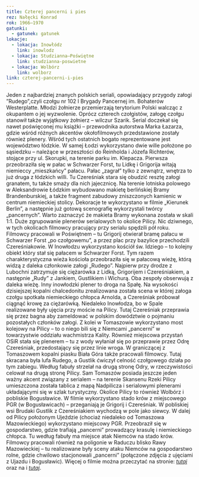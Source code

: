 ```yaml
---
title: Czterej pancerni i pies
rez: Nałęcki Konrad
rok: 1966–1970
gatunki: 
  - gatunek: gatunek
lokacje:
  - lokacja: Inowłódz
    link: inowlodz
  - lokacja: Studzianna–Poświętne
    link: studzianna-poswietne
  - lokacja: Wolbórz
    link: wolborz
link: czterej-pancerni-i-pies
---
```

Jeden z najbardziej znanych polskich seriali, opowiadający przygody załogi ”Rudego”,czyli czołgu nr 102 I Brygady Pancernej im. Bohaterów Westerplatte. Młodzi żołnierze przemierzają terytorium Polski walcząc z okupantem o jej wyzwolenie.  Oprócz czterech czołgistów, załogę czołgu stanowił także wyjątkowy żołnierz – wilczur Szarik.
Serial doczekał się nawet poświęconej mu książki – przewodnika autorstwa Marka Łazarza, gdzie wśród różnych akcentów okołofilmowych przedstawione zostały również plenery. Wśród tych ostatnich bogato reprezentowane jest województwo łódzkie.
W samej Łodzi wykorzystano dwie wille położone po sąsiedzku – należące w przeszłości do Reinholda i Józefa Richterów, stojące przy ul. Skorupki, na terenie parku im. Klepacza. Pierwsza przeobraziła się w pałac w Schwarzer Forst, tu Lidkę i Grigorija witają niemieccy „mieszkańcy” pałacu. Pałac „zagrał” tylko z zewnątrz, wnętrza to już druga z łódzkich willi. Tu Czereśniak stara się obudzić resztę załogi granatem, tu także smaży dla nich jajecznicę.
Na terenie lotniska polowego w Aleksandrowie Łódzkim wybudowano makietę berlińskiej Bramy Brandenburskiej, a także fragment zabudowy zniszczonych kamienic w centrum niemieckiej stolicy. Dekoracje te wykorzystano w filmie „Kierunek Berlin”, a następnie już gotową scenografię wykorzystali twórcy „pancernych”. Warto zaznaczyć że makieta Bramy wykonana została w skali 1:1.
Duże zgrupowanie plenerów serialowych to okolice Pilicy. Nic dziwnego, w tych okolicach filmowcy pracujący przy serialu spędzili pół roku. Filmowcy pracowali w Poświętnem – tu Grigorij otwierał bramę pałacu w Schwarzer Forst „po czołgowemu”, a przez plac przy bazylice przechodzili Czereśniakowie. W Inowłodzu wykorzystano kościół św. Idziego – to kolejny obiekt który stał się pałacem w Schwarzer Forst. Tym razem charakterystyczna wieża kościoła przeobraziła się w pałacową wieżę, którą widzą z daleka członkowie załogi „Rudego”. Najpierw przy drodze z Lubochni zatrzymuje się ciężarówka z Lidką, Grigorijem i Czereśniakiem, a następnie „Rudy” z Jankiem, Gustlikiem i Wichurą. Oba zespoły obserwują z daleka wieżę. Inny inowłodzki plener to droga na Spałę. Na wysokości dzisiejszej kopalni chalcedonitu zrealizowana została scena w której załoga czołgu spotkała niemieckiego chłopca Arnolda, a Czereśniak próbował ciągnąć krowę za ciężarówką. 
Niedaleko Inowłodza, bo w Spale realizowane były ujęcia przy moście na Pilicy. Tutaj Czereśniak przeprawia się przez bagna aby zameldować w polskim dowództwie o pojmaniu pozostałych członków załogi. Z kolei w Tomaszowie wykorzystano most kolejowy na Pilicy – to o niego bili się z Niemcami „pancerni” w towarzystwie oddziału wachmistrza Kality. Również miejscowa przystań OSiR stała się plenerem – tu z wody wyłaniał się po przeprawie przez Odrę Czereśniak, przedostający się przez linie wroga. W graniczącej z Tomaszowem kopalni piasku Biała Góra także pracowali filmowcy. Tutaj skracana była lufa Rudego, a Gustlik ćwiczył celność czołgowego działa po tym zabiegu. Według fabuły strzelał na drugą stronę Odry, w rzeczywistości celował na drugą stronę Pilicy.
Sam Tomaszów posiada jeszcze jeden ważny akcent związany z serialem – na terenie Skansenu Rzeki Pilicy umieszczona została tablica z mapą Nadpilicza i serialowymi plenerami układającymi się w szlak turystyczny. 
Okolice Pilicy to również Wolbórz i pobliskie Bogusławice. W filmie wykorzystano stado krów z miejscowego PGR (w Bogusławicach) – przeganiają je Grigorij i Czereśniak. W pobliskiej wsi Brudaki Gustlik z Czereśniakiem wychodzą w pole jako siewcy. 
W dalej od Pilicy położonym Ujeździe (chociaż niedaleko od Tomaszowa Mazowieckiego) wykorzystano miejscowy PGR. Przeobraził się w gospodarstwo, gdzie trafiają „pancerni” prowadzący krasulę i niemieckiego chłopca. Tu według fabuły ma miejsce atak Niemców na stado krów.
Filmowcy pracowali również na poligonie w Raduczu blisko Rawy Mazowieckiej – tu realizowane były sceny ataku Niemców na gospodarstwo rolne, gdzie chwilowo stacjonowali „pancerni” (połączone zdjęcia z ujęciami z Ujazdu i Bogusławic).
Więcej o filmie można przeczytać na stronie: [*tutaj*](http://www.filmpolski.pl/fp/index.php?film=121749) oraz na i [*tutaj*](http://www.tvp.pl/seriale/archiwalne/czterej-pancerni-i-pies).
